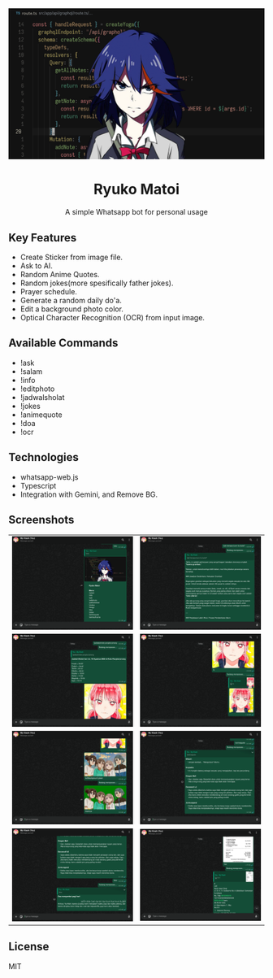 <div align="center">
  <img src="src/assets/thumbnail.png" alt="thumbnail" />
  <h1>Ryuko Matoi</h1>
  <p>A simple Whatsapp bot for personal usage</p>
</div>

## Key Features

- Create Sticker from image file.
- Ask to AI.
- Random Anime Quotes.
- Random jokes(more spesifically father jokes).
- Prayer schedule.
- Generate a random daily do'a.
- Edit a background photo color.
- Optical Character Recognition (OCR) from input image.

## Available Commands

- !ask
- !salam
- !info
- !editphoto
- !jadwalsholat
- !jokes
- !animequote
- !doa
- !ocr

## Technologies

- whatsapp-web.js
- Typescript
- Integration with Gemini, and Remove BG.

## Screenshots

|                                                                     |                                                                     |
| :-----------------------------------------------------------------: | :-----------------------------------------------------------------: |
| ![ss 1](./src/assets/Screenshot%20From%202025-08-18%2001-21-39.png) | ![ss 2](./src/assets/Screenshot%20From%202025-08-18%2001-22-35.png) |
| ![ss 3](./src/assets/Screenshot%20From%202025-08-18%2001-34-44.png) | ![ss 4](./src/assets/Screenshot%20From%202025-08-18%2001-34-55.png) |
| ![ss 5](./src/assets/Screenshot%20From%202025-08-18%2001-36-26.png) | ![ss 6](./src/assets/Screenshot%20From%202025-08-18%2001-41-52.png) |
| ![ss 7](./src/assets/Screenshot%20From%202025-08-18%2001-42-02.png) | ![ss 8](./src/assets/Screenshot%20From%202025-08-18%2001-47-52.png) |

## License

MIT
